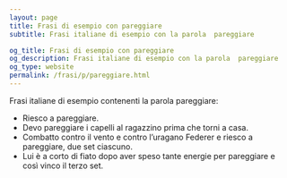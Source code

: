 ```yaml
---
layout: page
title: Frasi di esempio con pareggiare 
subtitle: Frasi italiane di esempio con la parola  pareggiare

og_title: Frasi di esempio con pareggiare 
og_description: Frasi italiane di esempio con la parola  pareggiare
og_type: website
permalink: /frasi/p/pareggiare.html
---
```


Frasi italiane di esempio contenenti la parola pareggiare:


- Riesco a pareggiare.
- Devo pareggiare i capelli al ragazzino prima che torni a casa.
- Combatto contro il vento e contro l’uragano Federer e riesco a pareggiare, due set ciascuno.
- Lui è a corto di fiato dopo aver speso tante energie per pareggiare e così vinco il terzo set.
